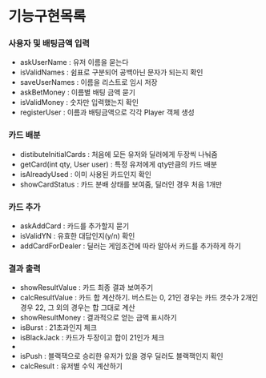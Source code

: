# 기능구현목록 #

### 사용자 및 배팅금액 입력 ###
* askUserName : 유저 이름을 묻는다
* isValidNames : 쉼표로 구분되어 공백아닌 문자가 되는지 확인 
* saveUserNames : 이름을 리스트로 임시 저장
* askBetMoney : 이름별 배팅 금액 묻기
* isValidMoney : 숫자만 입력했는지 확인
* registerUser : 이름과 배팅금액으로 각각 Player 객체 생성

### 카드 배분 ###
* distibuteInitialCards : 처음에 모든 유저와 딜러에게 두장씩 나눠줌
* getCard(int qty, User user) : 특정 유저에게 qty만큼의 카드 배분
* isAlreadyUsed : 이미 사용된 카드인지 확인
* showCardStatus : 카드 분배 상태를 보여줌, 딜러인 경우 처음 1개만

### 카드 추가 ###
* askAddCard : 카드를 추가할지 묻기
* isValidYN : 유효한 대답인지(y/n) 확인 
* addCardForDealer : 딜러는 게임조건에 따라 알아서 카드를 추가하게 하기

### 결과 출력 ###
* showResultValue : 카드 최종 결과 보여주기 
* calcResultValue : 카드 합 계산하기. 버스트는 0, 21인 경우는 카드 갯수가 2개인 경우 22, 그 외의 경우는 합 그대로 계산
* showResultMoney : 결과적으로 얻는 금액 표시하기
* isBurst : 21초과인지 체크
* isBlackJack : 카드가 두장이고 합이 21인가 체크
* 
* isPush : 블랙잭으로 승리한 유저가 있을 경우 딜러도 블랙잭인지 확인
* calcResult : 유저별 수익 계산하기
